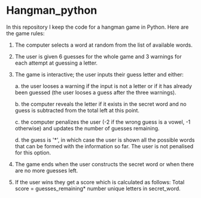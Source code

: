 # Hangman_python
In this repository I keep the code for a hangman game in Python. 
Here are the game rules:
1. The computer selects a word at random from the list of available words.
2. The user is given 6 guesses for the whole game and 3 warnings for each attempt at guessing a letter.
3. The game is interactive; the user inputs their guess letter and either:
   
   a. the user looses a warning if the input is not a letter or if it has already been guessed (the user looses a guess after the three warnings).
   
   b. the computer reveals the letter if it exists in the secret word and no guess is subtracted from the total left at this point.
   
   c. the computer penalizes the user (-2 if the wrong guess is a vowel, -1 otherwise) and updates the number of guesses remaining.
   
   d. the guess is '*', in which case the user is shown all the possible words that can be formed with the information so far. The user is not penalised for this option.
   
5. The game ends when the user constructs the secret word or when there are no more guesses left.
6. If the user wins they get a score which is calculated as follows: Total score = guesses_remaining* number unique letters in secret_word.
    
   
